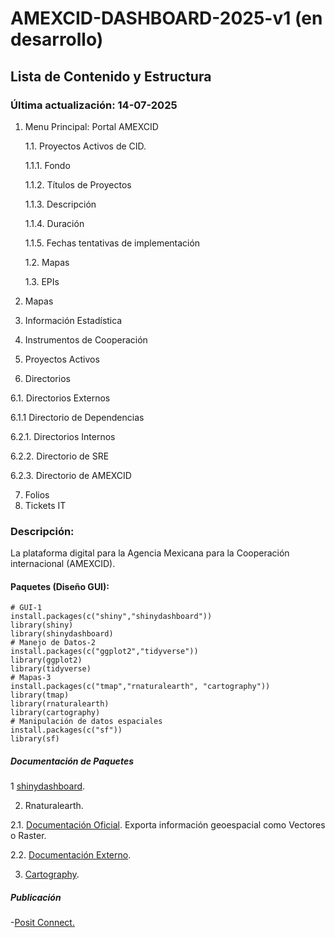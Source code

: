 # AMEXCID-DASHBOARD-2025-v1 (en desarrollo)
## Lista de Contenido y Estructura
### Última actualización: 14-07-2025

1. Menu Principal: Portal AMEXCID
   
   1.1. Proyectos Activos de CID.

      1.1.1. Fondo
   
      1.1.2. Títulos de Proyectos
   
      1.1.3. Descripción
   
      1.1.4. Duración
   
      1.1.5. Fechas tentativas de implementación
   
   1.2. Mapas
   
   1.3. EPIs

3. Mapas
   
4. Información Estadística
   
5. Instrumentos de Cooperación
   
6. Proyectos Activos
   
7. Directorios

6.1. Directorios Externos
   
  6.1.1 Directorio de Dependencias

6.2.1. Directorios Internos 
  
   6.2.2. Directorio de SRE
  
   6.2.3. Directorio de AMEXCID

 7. Folios
 8. Tickets IT
### Descripción: 
La plataforma digital para la Agencia Mexicana para la Cooperación internacional (AMEXCID).

#### Paquetes (Diseño GUI):
 ```{R, Paquetes}
# GUI-1
install.packages(c("shiny","shinydashboard"))
library(shiny)
library(shinydashboard)
# Manejo de Datos-2
install.packages(c("ggplot2","tidyverse"))
library(ggplot2)
library(tidyverse)
# Mapas-3
install.packages(c("tmap","rnaturalearth", "cartography"))
library(tmap)
library(rnaturalearth)
library(cartography)
# Manipulación de datos espaciales
install.packages(c("sf"))
library(sf)
 ```
##### Documentación de Paquetes
1 [shinydashboard](https://rstudio.github.io/shinydashboard/).

2. Rnaturalearth.
   
2.1. [Documentación Oficial](https://www.naturalearthdata.com/). Exporta información geoespacial como Vectores o Raster. 

2.2. [Documentación Externo](https://www.rdocumentation.org/packages/rnaturalearth/versions/0.0.0.9000).

3. [Cartography](https://cran.r-project.org/web/packages/cartography/vignettes/cartography.html).

##### Publicación 

-[Posit Connect.](https://docs.posit.co/connect-cloud/how-to/r/shiny-r.html)
